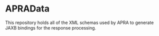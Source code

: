 # APRAData
This repository holds all of the XML schemas used by APRA to generate JAXB bindings for the response processing. 
